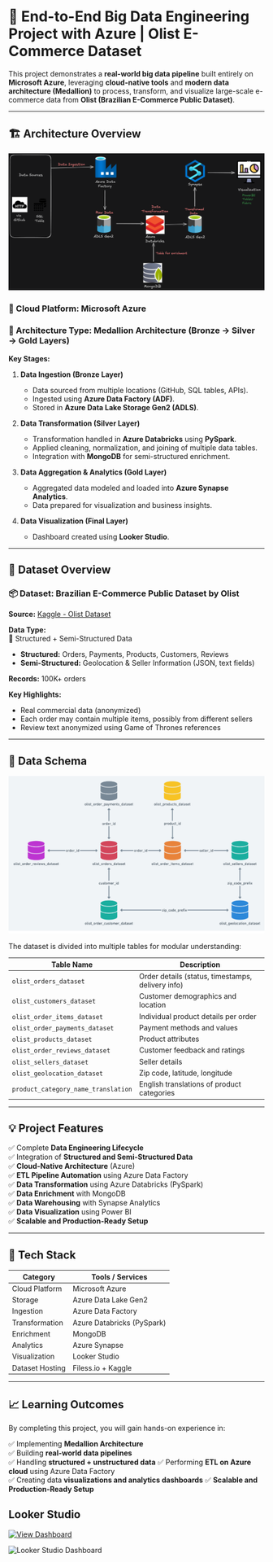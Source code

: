 # 🚀 End-to-End Big Data Engineering Project with Azure | Olist E-Commerce Dataset

This project demonstrates a **real-world big data pipeline** built entirely on **Microsoft Azure**, leveraging **cloud-native tools** and **modern data architecture (Medallion)** to process, transform, and visualize large-scale e-commerce data from **Olist (Brazilian E-Commerce Public Dataset)**.

---

## 🏗️ Architecture Overview

![Project Architecture](Project-Brazillian%20Ecommerce/Architecture%20Diagram.png)

### 🔹 Cloud Platform: Microsoft Azure  
### 🔹 Architecture Type: **Medallion Architecture (Bronze → Silver → Gold Layers)**  

**Key Stages:**
1. **Data Ingestion (Bronze Layer)**  
   - Data sourced from multiple locations (GitHub, SQL tables, APIs).  
   - Ingested using **Azure Data Factory (ADF)**.  
   - Stored in **Azure Data Lake Storage Gen2 (ADLS)**.

2. **Data Transformation (Silver Layer)**  
   - Transformation handled in **Azure Databricks** using **PySpark**.  
   - Applied cleaning, normalization, and joining of multiple data tables.  
   - Integration with **MongoDB** for semi-structured enrichment.

3. **Data Aggregation & Analytics (Gold Layer)**  
   - Aggregated data modeled and loaded into **Azure Synapse Analytics**.  
   - Data prepared for visualization and business insights.

4. **Data Visualization (Final Layer)**  
   - Dashboard created using **Looker Studio**.  

---

## 🧩 Dataset Overview

### 📦 Dataset: **Brazilian E-Commerce Public Dataset by Olist**

**Source:** [Kaggle - Olist Dataset](https://www.kaggle.com/datasets/olistbr/brazilian-ecommerce)

**Data Type:**  
🧩 Structured + Semi-Structured Data  
- **Structured:** Orders, Payments, Products, Customers, Reviews  
- **Semi-Structured:** Geolocation & Seller Information (JSON, text fields)

**Records:** 100K+ orders  

**Key Highlights:**
- Real commercial data (anonymized)  
- Each order may contain multiple items, possibly from different sellers  
- Review text anonymized using Game of Thrones references  

---

## 🧱 Data Schema

![Data Schema](Project-Brazillian%20Ecommerce/Data%20Schema.png)


The dataset is divided into multiple tables for modular understanding:

| Table Name | Description |
|-------------|-------------|
| `olist_orders_dataset` | Order details (status, timestamps, delivery info) |
| `olist_customers_dataset` | Customer demographics and location |
| `olist_order_items_dataset` | Individual product details per order |
| `olist_order_payments_dataset` | Payment methods and values |
| `olist_products_dataset` | Product attributes |
| `olist_order_reviews_dataset` | Customer feedback and ratings |
| `olist_sellers_dataset` | Seller details |
| `olist_geolocation_dataset` | Zip code, latitude, longitude |
| `product_category_name_translation` | English translations of product categories |

---

## 💡 Project Features

✅ Complete **Data Engineering Lifecycle**  
✅ Integration of **Structured and Semi-Structured Data**  
✅ **Cloud-Native Architecture** (Azure)  
✅ **ETL Pipeline Automation** using Azure Data Factory  
✅ **Data Transformation** using Azure Databricks (PySpark)  
✅ **Data Enrichment** with MongoDB  
✅ **Data Warehousing** with Synapse Analytics  
✅ **Data Visualization** using Power BI  
✅ **Scalable and Production-Ready Setup**

---

## 🧰 Tech Stack

| Category | Tools / Services |
|-----------|------------------|
| Cloud Platform | Microsoft Azure |
| Storage | Azure Data Lake Gen2 |
| Ingestion | Azure Data Factory |
| Transformation | Azure Databricks (PySpark) |
| Enrichment | MongoDB |
| Analytics | Azure Synapse |
| Visualization | Looker Studio |
| Dataset Hosting | Filess.io + Kaggle |

---

## 📈 Learning Outcomes

By completing this project, you will gain hands-on experience in:

✅ Implementing **Medallion Architecture**  
✅ Building **real-world data pipelines**  
✅ Handling **structured + unstructured data** 
✅ Performing **ETL on Azure cloud** using Azure Data Factory  
✅ Creating data **visualizations and analytics dashboards** 
✅ **Scalable and Production-Ready Setup**

## Looker Studio
[![View Dashboard]([https://img.shields.io/badge/View-Dashboard-blue?style=for-the-badge&logo=google)](https://lookerstudio.google.com/your-dashboard-link](https://lookerstudio.google.com/s/swHQd--AX0M))

![Looker Studio Dashboard](Project-Brazillian%20Ecommerce/Looker%20studio%20Dashboard.png)

